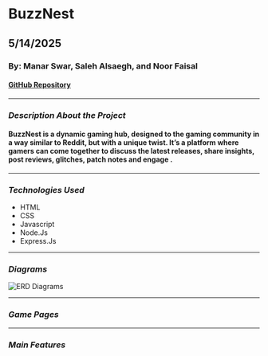 # BuzzNest

## 5/14/2025

### By: Manar Swar, Saleh Alsaegh, and Noor Faisal

#### [GitHub Repository](https://github.com/ManarSwar97/Buzznest)
***
### *Description About the Project*
#### BuzzNest is a dynamic gaming hub, designed to the gaming community in a way similar to Reddit, but with a unique twist. It’s a platform where gamers can come together to discuss the latest releases, share insights, post reviews, glitches, patch notes  and engage .

***
### *Technologies Used*
* HTML
* CSS
* Javascript
* Node.Js
* Express.Js
***
### *Diagrams* 
![ERD Diagrams](https://github.com/user-attachments/assets/110bec19-fa6e-4ddf-8e7f-8f3ab940ab86)
***
### *Game Pages*

***
### *Main Features*
